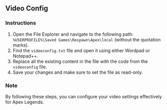 ## Video Config

### Instructions

1. Open the File Explorer and navigate to the following path: `%USERPROFILE%\Saved Games\Respawn\Apex\local` (without the quotation marks).
2. Find the `videoconfig.txt` file and open it using either Wordpad or Notepad++.
3. Replace all the existing content in the file with the code from the `videoconfig` file.
4. Save your changes and make sure to set the file as read-only.

### Note

By following these steps, you can configure your video settings effectively for Apex Legends.
